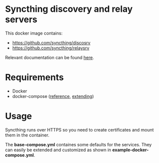 Syncthing discovery and relay servers
=====================================

This docker image contains:

* https://github.com/syncthing/discosrv
* https://github.com/syncthing/relaysrv

Relevant documentation can be found [here](http://docs.syncthing.net/intro/getting-started.html).

Requirements
============

* Docker
* docker-compose ([reference](https://docs.docker.com/compose/compose-file/), [extending](https://docs.docker.com/compose/extends/))

Usage
=====

Syncthing runs over HTTPS so you need to create certificates and mount them in the container.

The **base-compose.yml** containes some defaults for the services. They can easily be extended and customized as shown in **example-docker-compose.yml**.
